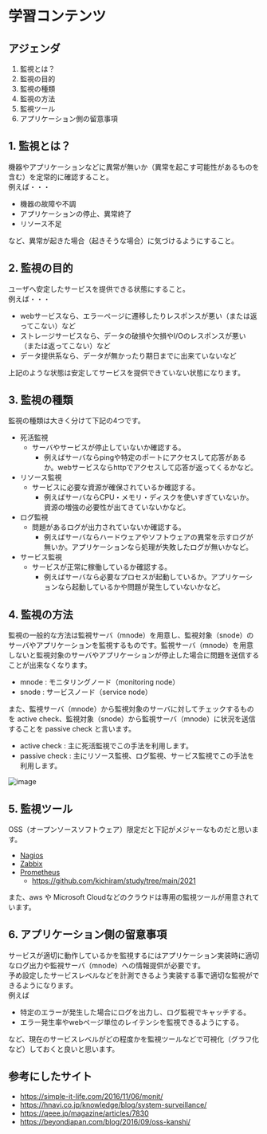 # 学習コンテンツ
## アジェンダ
1. 監視とは？
2. 監視の目的
3. 監視の種類
4. 監視の方法
5. 監視ツール
6. アプリケーション側の留意事項
## 1. 監視とは？
機器やアプリケーションなどに異常が無いか（異常を起こす可能性があるものを含む）を定常的に確認すること。  
例えば・・・
 - 機器の故障や不調
 - アプリケーションの停止、異常終了
 - リソース不足
 
 など、異常が起きた場合（起きそうな場合）に気づけるようにすること。

## 2. 監視の目的
ユーザへ安定したサービスを提供できる状態にすること。  
例えば・・・
 - webサービスなら、エラーページに遷移したりレスポンスが悪い（または返ってこない）など
 - ストレージサービスなら、データの破損や欠損やI/Oのレスポンスが悪い（または返ってこない）など
 - データ提供系なら、データが無かったり期日までに出来ていないなど

 上記のような状態は安定してサービスを提供できていない状態になります。
 
## 3. 監視の種類
監視の種類は大きく分けて下記の4つです。
 - 死活監視
   - サーバやサービスが停止していないか確認する。
     - 例えばサーバならpingや特定のポートにアクセスして応答があるか。webサービスならhttpでアクセスして応答が返ってくるかなど。 
 - リソース監視
   - サービスに必要な資源が確保されているか確認する。
     - 例えばサーバならCPU・メモリ・ディスクを使いすぎていないか。資源の増強の必要性が出てきていないかなど。
 - ログ監視
   - 問題があるログが出力されていないか確認する。
     - 例えばサーバならハードウェアやソフトウェアの異常を示すログが無いか。アプリケーションなら処理が失敗したログが無いかなど。
 - サービス監視
   - サービスが正常に稼働しているか確認する。
     - 例えばサーバなら必要なプロセスが起動しているか。アプリケーションなら起動しているかや問題が発生していないかなど。

## 4. 監視の方法
監視の一般的な方法は監視サーバ（mnode）を用意し、監視対象（snode）のサーバやアプリケーションを監視するものです。監視サーバ（mnode）を用意しないと監視対象のサーバやアプリケーションが停止した場合に問題を送信することが出来なくなります。
- mnode : モニタリングノード（monitoring node）
- snode : サービスノード（service node）

また、監視サーバ（mnode）から監視対象のサーバに対してチェックするものを active check、監視対象（snode）から監視サーバ（mnode）に状況を送信することを passive check と言います。
- active check  : 主に死活監視でこの手法を利用します。
- passive check : 主にリソース監視、ログ監視、サービス監視でこの手法を利用します。

![image](https://user-images.githubusercontent.com/91726058/207789117-d9860bf1-14c7-4746-bbd8-ae43c0a9e37c.png)

## 5. 監視ツール
OSS（オープンソースソフトウェア）限定だと下記がメジャーなものだと思います。
- [Nagios](https://www.nagios.org/)
- [Zabbix](https://www.zabbix.com/jp)
- [Prometheus](https://prometheus.io/)
  - https://github.com/kichiram/study/tree/main/2021

また、aws や Microsoft Cloudなどのクラウドは専用の監視ツールが用意されています。

## 6. アプリケーション側の留意事項
サービスが適切に動作しているかを監視するにはアプリケーション実装時に適切なログ出力や監視サーバ（mnode）への情報提供が必要です。  
予め設定したサービスレベルなどを計測できるよう実装する事で適切な監視ができるようになります。  
例えば
 - 特定のエラーが発生した場合にログを出力し、ログ監視でキャッチする。
 - エラー発生率やwebページ単位のレイテンシを監視できるようにする。
 
など、現在のサービスレベルがどの程度かを監視ツールなどで可視化（グラフ化など）しておくと良いと思います。

## 参考にしたサイト
- https://simple-it-life.com/2016/11/06/monit/
- https://hnavi.co.jp/knowledge/blog/system-surveillance/
- https://qeee.jp/magazine/articles/7830
- https://beyondjapan.com/blog/2016/09/oss-kanshi/
